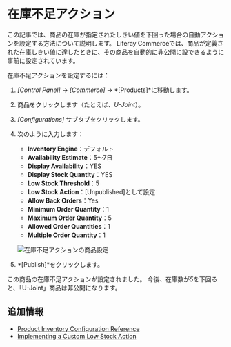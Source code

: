 # 在庫不足アクション

この記事では、商品の在庫が指定されたしきい値を下回った場合の自動アクションを設定する方法について説明します。 Liferay Commerceでは、商品が定義された在庫しきい値に達したときに、その商品を自動的に非公開に設できるように事前に設定されています。

在庫不足アクションを設定するには：

1.  *[Control Panel]* → *[Commerce]* → *[Products]*に移動します。

2.  商品をクリックします（たとえば、*U-Joint*）。

3.  *[Configurations]* サブタブをクリックします。

4.  次のように入力します：

      - **Inventory Engine**：デフォルト
      - **Availability Estimate**：5～7日
      - **Display Availability**：YES
      - **Display Stock Quantity**：YES
      - **Low Stock Threshold**：5
      - **Low Stock Action**：[Unpublished]として設定
      - **Allow Back Orders**：Yes
      - **Minimum Order Quantity**：1
      - **Maximum Order Quantity**：5
      - **Allowed Order Quantities**：1
      - **Multiple Order Quantity**：1

    ![在庫不足アクションの商品設定](./low-stock-action/images/01.png)

5.  *[Publish]*をクリックします。

この商品の在庫不足アクションが設定されました。 今後、在庫数が*5*を下回ると、「U-Joint」商品は非公開になります。

## 追加情報

  - [Product Inventory Configuration Reference](./product-inventory-configuration-reference.md)
  - [Implementing a Custom Low Stock Action](../../developer-guide/tutorials/implementing-a-custom-low-stock-activity.md)
